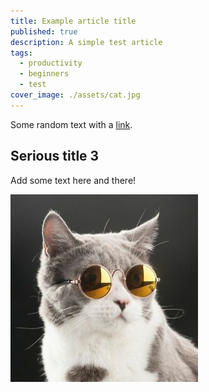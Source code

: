 ```yaml
---
title: Example article title
published: true
description: A simple test article
tags:
  - productivity
  - beginners
  - test
cover_image: ./assets/cat.jpg
---
```


Some random text with a [link](https://code.visualstudio.com).

## Serious title 3

Add some text here and there!

![and some pictures too](./assets/cat.jpg)
